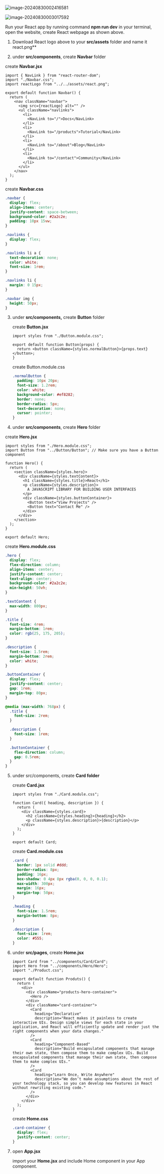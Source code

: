 

![image-20240830002416581](./reacthome.png)



![image-20240830003017592](./reactlogo.png)



Run your React app by running command **npm run dev** in your terminal, open the website, create React webpage as shown above.



1. Download React logo above to your **src/assets** folder and name it react.png**

2. under **src/components**, create **Navbar** folder

create **Navbar.jsx**

````react
import { NavLink } from "react-router-dom";
import "./Navbar.css";
import reactLogo from "../../assets/react.png";

export default function Navbar() {
  return (
    <nav className="navbar">
      <img src={reactLogo} alt="" />
      <ul className="navlinks">
        <li>
          <NavLink to="/">Docs</NavLink>
        </li>
        <li>
          <NavLink to="/products">Tutorial</NavLink>
        </li>
        <li>
          <NavLink to="/about">Blog</NavLink>
        </li>
        <li>
          <NavLink to="/contact">Community</NavLink>
        </li>
      </ul>
    </nav>
  );
}
````

create **Navbar.css**

````css
.navbar {
  display: flex;
  align-items: center;
  justify-content: space-between;
  background-color: #2a2c2e;
  padding: 10px 15vw;
}

.navlinks {
  display: flex;
}

.navlinks li a {
  text-decoration: none;
  color: white;
  font-size: 1rem;
}

.navlinks li {
  margin: 0 15px;
}

.navbar img {
  height: 50px;
}
````



3. under **src/components,** create **Button** folder 

   create **Button.jsx** 

   ````react
   import styles from "./Button.module.css";
   
   export default function Button(props) {
     return <button className={styles.normalButton}>{props.text}</button>;
   }
   
   ````

   create Button.module.css

   ````css
   .normalButton {
     padding: 10px 20px;
     font-size: 1.2rem;
     color: white;
     background-color: #ef8282;
     border: none;
     border-radius: 5px;
     text-decoration: none;
     cursor: pointer;
   }
   ````

   

4. under **src/components**, create **Hero** folder 

create **Hero.jsx**

````react
import styles from "./Hero.module.css";
import Button from "../Button/Button"; // Make sure you have a Button component

function Hero() {
  return (
    <section className={styles.hero}>
      <div className={styles.textContent}>
        <h1 className={styles.title}>React</h1>
        <p className={styles.description}>
          A JAVASCRIPT LIBRARY FOR BUILDING USER INTERFACES
        </p>
        <div className={styles.buttonContainer}>
          <Button text="View Projects" />
          <Button text="Contact Me" />
        </div>
      </div>
    </section>
  );
}

export default Hero;
````

create **Hero.module.css**

````css
.hero {
  display: flex;
  flex-direction: column;
  align-items: center;
  justify-content: center;
  text-align: center;
  background-color: #2a2c2e;
  min-height: 50vh; 
}

.textContent {
  max-width: 800px;
}

.title {
  font-size: 4rem;
  margin-bottom: 1rem;
  color: rgb(25, 175, 205);
}

.description {
  font-size: 1.5rem;
  margin-bottom: 2rem;
  color: white;
}

.buttonContainer {
  display: flex;
  justify-content: center;
  gap: 1rem;
  margin-top: 80px;
}

@media (max-width: 768px) {
  .title {
    font-size: 2rem;
  }

  .description {
    font-size: 1rem;
  }

  .buttonContainer {
    flex-direction: column;
    gap: 0.5rem;
  }
}
````



5. under src/components, create **Card folder**

   create **Card.jsx**

   ````react
   import styles from "./Card.module.css";
   
   function Card({ heading, description }) {
     return (
       <div className={styles.card}>
         <h2 className={styles.heading}>{heading}</h2>
         <p className={styles.description}>{description}</p>
       </div>
     );
   }
   
   export default Card;
   
   ````

    create **Card.module.css** 

   ````css
   .card {
     border: 1px solid #ddd;
     border-radius: 8px;
     padding: 16px;
     box-shadow: 0 4px 8px rgba(0, 0, 0, 0.1);
     max-width: 300px;
     margin: 16px;
     margin-top: 50px;
   }
   
   .heading {
     font-size: 1.5rem;
     margin-bottom: 8px;
   }
   
   .description {
     font-size: 1rem;
     color: #555;
   }
   
   ````

   



6. under **src/pages**, create **Home.jsx**

   ````react
   import Card from "../components/Card/Card";
   import Hero from "../components/Hero/Hero";
   import "./Product.css";
   
   export default function Produts() {
     return (
       <div>
         <div className="products-hero-container">
           <Hero />
         </div>
         <div className="card-container">
           <Card
             heading="Declarative"
             description="React makes it painless to create interactive UIs. Design simple views for each state in your application, and React will efficiently update and render just the right components when your data changes."
           />
           <Card
             heading="Component-Based"
             description="Build encapsulated components that manage their own state, then compose them to make complex UIs. Build encapsulated components that manage their own state, then compose them to make complex UIs."
           />
           <Card
             heading="Learn Once, Write Anywhere"
             description="We don’t make assumptions about the rest of your technology stack, so you can develop new features in React without rewriting existing code."
           />
         </div>
       </div>
     );
   }
   
   ````

   create **Home.css**

   ````css
   .card-container {
     display: flex;
     justify-content: center;
   }
   
   ````

   

7. open **App.jsx**

   import your **Home.jsx** and include Home component in your App component.

   